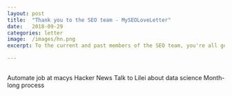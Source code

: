 ```yaml
---
layout: post
title:  "Thank you to the SEO team - MySEOLoveLetter"
date:   2018-09-29
categories: letter
image:  /images/hn.png
excerpt: To the current and past members of the SEO team, you're all god damn rockstars. You're the reason why we even show up on here at all and you're also the reason why I love coming into work everyday.

---
```

## 

Automate job at macys
Hacker News
Talk to Lilei about data science
Month-long process



